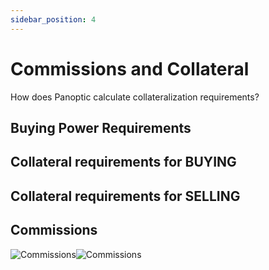 ```yaml
---
sidebar_position: 4
---
```


# Commissions and Collateral
How does Panoptic calculate collateralization requirements?

## Buying Power Requirements

## Collateral requirements for BUYING



## Collateral requirements for SELLING



## Commissions
![Commissions](/img/commissions-light.svg#gh-light-mode-only)![Commissions](/img/commissions-dark.svg#gh-dark-mode-only)


